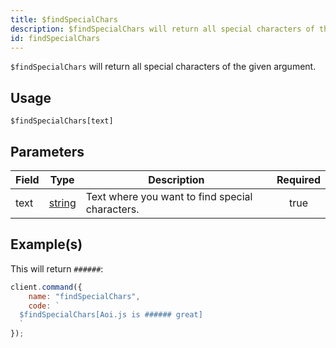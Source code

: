 ```yaml
---
title: $findSpecialChars
description: $findSpecialChars will return all special characters of the given argument.
id: findSpecialChars
---
```


`$findSpecialChars` will return all special characters of the given argument.

## Usage

```aoi
$findSpecialChars[text]
```

## Parameters

| Field | Type                                                                                              | Description                                     | Required |
| ----- | ------------------------------------------------------------------------------------------------- | ----------------------------------------------- | :------: |
| text  | [string](https://developer.mozilla.org/en-US/docs/Web/JavaScript/Reference/Global_Objects/String) | Text where you want to find special characters. |   true   |

## Example(s)

This will return `######`:

```javascript
client.command({
    name: "findSpecialChars",
    code: `
  $findSpecialChars[Aoi.js is ###### great]
  `
});
```
